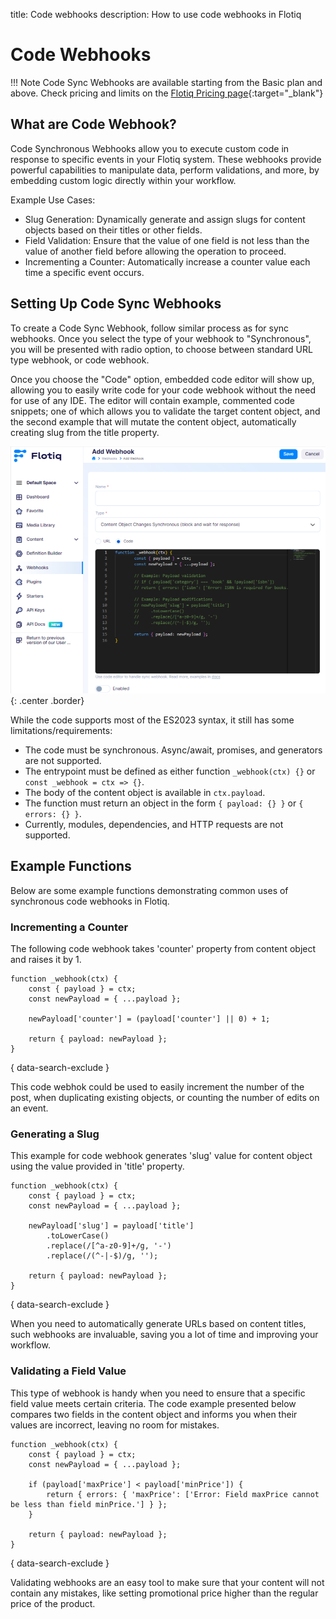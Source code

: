 title: Code webhooks
description: How to use code webhooks in Flotiq

# Code Webhooks

!!! Note
    Code Sync Webhooks are available starting from the Basic plan and above. Check pricing and limits on the [Flotiq Pricing page](https://flotiq.com/pricing){:target="_blank"}

## What are Code Webhook?

Code Synchronous Webhooks allow you to execute custom code in response to specific events in your Flotiq system. These webhooks provide powerful capabilities to manipulate data, perform validations, and more, by embedding custom logic directly within your workflow.

Example Use Cases:

* Slug Generation: Dynamically generate and assign slugs for content objects based on their titles or other fields.
* Field Validation: Ensure that the value of one field is not less than the value of another field before allowing the operation to proceed.
* Incrementing a Counter: Automatically increase a counter value each time a specific event occurs.

## Setting Up Code Sync Webhooks

To create a Code Sync Webhook, follow similar process as for sync webhooks. Once you select the type of your webhook to "Synchronous", you will be presented with radio option, to choose between standard URL type webhook, or code webhook.

Once you choose the "Code" option, embedded code editor will show up, allowing you to easily write code for your code webhook without the need for use of any IDE. The editor will contain example, commented code snippets; one of which allows you to validate the target content object, and the second example that will mutate the content object, automatically creating slug from the title property.

![](../images/webhooks/AddCodeWebhook.png){: .center .border}

While the code supports most of the ES2023 syntax, it still has some limitations/requirements:

* The code must be synchronous. Async/await, promises, and generators are not supported.
* The entrypoint must be defined as either function `_webhook(ctx) {}` or `const _webhook = ctx => {}`.
* The body of the content object is available in `ctx.payload`.
* The function must return an object in the form `{ payload: {} }` or `{ errors: {} }`.
* Currently, modules, dependencies, and HTTP requests are not supported.

## Example Functions

Below are some example functions demonstrating common uses of synchronous code webhooks in Flotiq.

### Incrementing a Counter

The following code webhook takes 'counter' property from content object and raises it by 1.

```
function _webhook(ctx) {
    const { payload } = ctx;
    const newPayload = { ...payload };

    newPayload['counter'] = (payload['counter'] || 0) + 1;

    return { payload: newPayload };
}
```
{ data-search-exclude }

This code webhok could be used to easily increment the number of the post, when duplicating existing objects, or counting the number of edits on an event.

### Generating a Slug

This example for code webhook generates 'slug' value for content object using the value provided in 'title' property.

```
function _webhook(ctx) {
    const { payload } = ctx;
    const newPayload = { ...payload };

    newPayload['slug'] = payload['title']
        .toLowerCase()
        .replace(/[^a-z0-9]+/g, '-')
        .replace(/(^-|-$)/g, '');

    return { payload: newPayload };
}
```
{ data-search-exclude }

When you need to automatically generate URLs based on content titles, such webhooks are invaluable, saving you a lot of time and improving your workflow.

### Validating a Field Value

This type of webhook is handy when you need to ensure that a specific field value meets certain criteria. The code example presented below compares two fields in the content object and informs you when their values are incorrect, leaving no room for mistakes.

```
function _webhook(ctx) {
    const { payload } = ctx;
    const newPayload = { ...payload };

    if (payload['maxPrice'] < payload['minPrice']) {
        return { errors: { 'maxPrice': ['Error: Field maxPrice cannot be less than field minPrice.'] } };
    }

    return { payload: newPayload };
}
```
{ data-search-exclude }

Validating webhooks are an easy tool to make sure that your content will not contain any mistakes, like setting promotional price higher than the regular price of the product.
